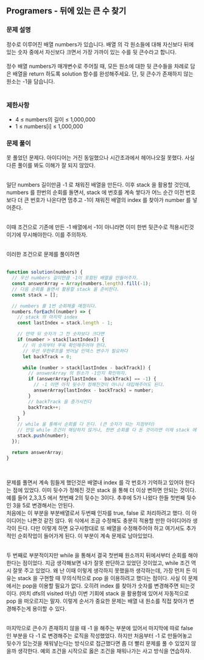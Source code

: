 ## Programers - 뒤에 있는 큰 수 찾기

### 문제 설명

정수로 이루어진 배열 numbers가 있습니다. 배열 의 각 원소들에 대해 자신보다 뒤에 있는 숫자 중에서 자신보다 크면서 가장 가까이 있는 수를 뒷 큰수라고 합니다.<br /><br />
정수 배열 numbers가 매개변수로 주어질 때, 모든 원소에 대한 뒷 큰수들을 차례로 담은 배열을 return 하도록 solution 함수를 완성해주세요. 단, 뒷 큰수가 존재하지 않는 원소는 -1을 담습니다.<br /><br />

### 제한사항

- 4 ≤ numbers의 길이 ≤ 1,000,000
- 1 ≤ numbers[i] ≤ 1,000,000

### 문제 풀이

못 풀었던 문제다. 아이디어는 거진 동일했으나 시간초과에서 헤어나오질 못했다. 사실 다른 풀이를 봐도 이해가 잘 되지 않았다. <br /><br />

일단 numbers 길이만큼 -1 로 채워진 배열을 만든다. 이후 stack 을 활용할 것인데, numbers 를 한번의 순회를 돌면서, stack 에 번호를 계속 쌓다가 어느 순간 이전 번호보다 더 큰 번호가 나온다면 멈추고 -1이 채워진 배열의 index 를 찾아가 number 를 넣어준다.<br /><br />

이때 조건으로 기존에 만든 -1 배열에서 -1이 아니라면 이미 한번 뒷큰수로 적용시킨것이기에 무시해야한다. 이를 주의하자. <br /><br />

이러한 조건으로 문제를 풀이하면 <br /><br />

```js
function solution(numbers) {
  // 우선 numbers 길이만큼 -1이 포함된 배열을 만들어주자.
  const answerArray = Array(numbers.length).fill(-1);
  // 다음 순회를 돌면서 활용할 stack 을 준비한다.
  const stack = [];

  // numbers 를 1번 순회해줄 예정이다.
  numbers.forEach((number) => {
    // stack 의 마지막 index
    const lastIndex = stack.length - 1;

    // 만약 뒤 숫자가 그 전 숫자보다 크다면
    if (number > stack[lastIndex]) {
      // 이 숫자부터 쭈욱 확인해주어야 한다.
      // 우선 무한루프를 벗어날 인덱스 변수가 필요하다
      let backTrack = 0;

      while (number > stack[lastIndex - backTrack]) {
        // answerArray 의 원소가 -1인지 확인하자.
        if (answerArray[lastIndex - backTrack] == -1) {
          // -1 이면 아직 뒷수가 정해진것이 아니니 대입해주어도 된다.
          answerArray[lastIndex - backTrack] = number;
        }
        // backTrack 을 증가시킨다
        backTrack++;
      }
    }
    // while 을 통해서 순회를 다 돈다. (큰 숫자가 되는 지점부터)
    // 만일 while 조건이 해당하지 않거나, 한번 순회를 다 돈 것이라면 이제 stack 에 number 를 추가해준다.
    stack.push(number);
  });

  return answerArray;
}
```

<br />

문제를 풀면서 계속 힘들게 했던것은 배열내 index 를 각 번호가 기억하고 있어야 한다는 점에 있었다. 이미 뒷수가 정해진 것은 stack 을 통해 더 이상 변하면 안되는 것이다.
예를 들어 2,3,3,5 에서 첫번째 2의 뒷수는 3이다. 추후에 5가 나왔다 한들 첫번째 뒷수인 3을 5로 변경해서는 안된다. <br />
처음에는 이 부분을 부분배열로서 두번째 인자를 true, false 로 처리하려고 했다. 이 아이디어는 나쁜것 같진 않다. 위 식에서 조금 수정해도 충분히 적용할 만한 아이디어라 생각이 든다. 다만 이렇게 하면 요구사항대로 또 배열을 수정해주어야 하고 여기서도 추가적인 순회작업이 들어가게 된다. 이 부분이 계속 문제로 남아있었다. <br /><br />

두 번째로 부분적이지만 while 을 통해서 결국 첫번째 원소까지 뒤에서부터 순회를 해야한다는 점이었다. 지금 생각해보면 내가 잘못 판단하고 있었던 것이었고, while 조건 역시 잘못 주고 있었다. 왜 난 이때 이렇게 생각하지 못했을까 생각하는데, 가장 먼저 든 이유는 stack 을 구현할 때 무의식적으로 pop 을 이용하려고 했다는 점이다. 사실 이 문제에서는 pop을 이용할 필요가 없다. 오히려 index 를 찾아가 숫자를 변경해주면 되는것이다. (마치 dfs의 visited 마냥) 이번 기회에 stack 을 활용함에 있어서 자동적으로 pop 을 떠오르지는 말자. 이렇게 순서가 중요한 문제는 배열 내 원소를 직접 찾아가 변경해주는게 용이할 수 있다.<br /><br />

마지막으로 큰수가 존재하지 않을 때 -1 을 해주는 부분에 있어서 마지막에 따로 false 인 부분을 다 -1 로 변경해주는 로직을 작성했었다. 하지만 처음부터 -1 로 만들어놓고 뒷수가 있는것을 채워넣는다는 방식으로 접근했다면 좀 더 빨리 문제를 풀 수 있었지 않을까 생각한다. 예외 조건을 시작으로 옳은 조건을 채워나가는 사고 방식을 연습하자.

